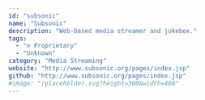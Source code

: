 ```yaml
---
id: "subsonic"
name: "Subsonic"
description: "Web-based media streamer and jukebox."
tags:
  - "⊘ Proprietary"
  - "Unknown"
category: "Media Streaming"
website: "http://www.subsonic.org/pages/index.jsp"
github: "http://www.subsonic.org/pages/index.jsp"
#image: "/placeholder.svg?height=300&width=400"
---
```


